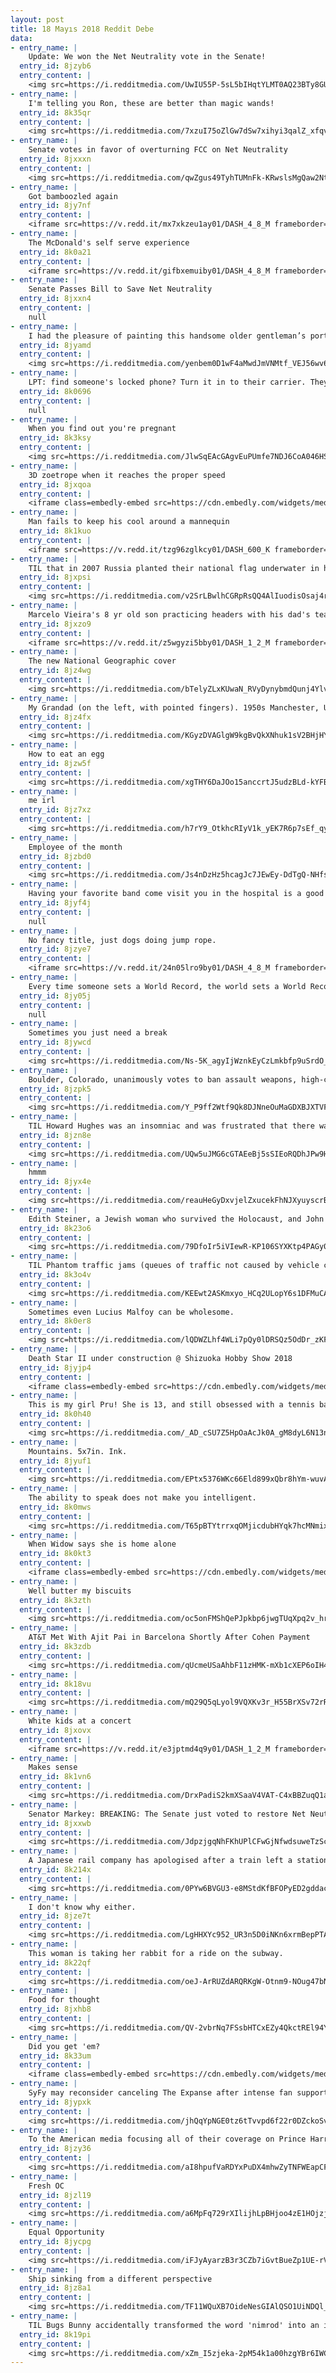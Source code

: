 ```yaml
---
layout: post
title: 18 Mayıs 2018 Reddit Debe
data:
- entry_name: |
    Update: We won the Net Neutrality vote in the Senate!
  entry_id: 8jzyb6
  entry_content: |
    <img src=https://i.redditmedia.com/UwIU55P-5sL5bIHqtYLMT0AQ23BTy8GUJMFfRk96w40.jpg?s=902c06629bef36e075be843de156c352 frameborder=0>
- entry_name: |
    I'm telling you Ron, these are better than magic wands!
  entry_id: 8k35qr
  entry_content: |
    <img src=https://i.redditmedia.com/7xzuI75oZlGw7dSw7xihyi3qalZ_xfqvAsqfumjhY0U.jpg?s=e6cf288b7d096e3b5ceceb96a8e0e546 frameborder=0>
- entry_name: |
    Senate votes in favor of overturning FCC on Net Neutrality
  entry_id: 8jxxxn
  entry_content: |
    <img src=https://i.redditmedia.com/qwZgus49TyhTUMnFk-KRwslsMgQaw2NtHGPiUEUAvDc.jpg?s=5b876917058e47fd30b0601ddd610008 frameborder=0>
- entry_name: |
    Got bamboozled again
  entry_id: 8jy7nf
  entry_content: |
    <iframe src=https://v.redd.it/mx7xkzeu1ay01/DASH_4_8_M frameborder=0></iframe>
- entry_name: |
    The McDonald's self serve experience
  entry_id: 8k0a21
  entry_content: |
    <iframe src=https://v.redd.it/gifbxemuiby01/DASH_4_8_M frameborder=0></iframe>
- entry_name: |
    Senate Passes Bill to Save Net Neutrality
  entry_id: 8jxxn4
  entry_content: |
    null
- entry_name: |
    I had the pleasure of painting this handsome older gentleman’s portrait. This is Bruno!
  entry_id: 8jyamd
  entry_content: |
    <img src=https://i.redditmedia.com/yenbem0D1wF4aMwdJmVNMtf_VEJ56wv6vbKpkUQHIOo.jpg?s=bc69b56717f71a951be38cb5d9143ba7 frameborder=0>
- entry_name: |
    LPT: find someone's locked phone? Turn it in to their carrier. They will locate the owner by serial number. This LPT makes you a bro and returns the phone the fastest way to its owner who really just wants the photos. (Talking to you who found my phone in White Mountains, California last weekend)
  entry_id: 8k0696
  entry_content: |
    null
- entry_name: |
    When you find out you're pregnant
  entry_id: 8k3ksy
  entry_content: |
    <img src=https://i.redditmedia.com/JlwSqEAcGAgvEuPUmfe7NDJ6CoA046HSgZKRQ_1ymMA.jpg?s=70873c21a0cbe9a7d0afbfef50461e3e frameborder=0>
- entry_name: |
    3D zoetrope when it reaches the proper speed
  entry_id: 8jxqoa
  entry_content: |
    <iframe class=embedly-embed src=https://cdn.embedly.com/widgets/media.html?src=https%3A%2F%2Fgfycat.com%2Fifr%2FMeagerWindingAnhinga&url=https%3A%2F%2Fgfycat.com%2FMeagerWindingAnhinga&image=https%3A%2F%2Fthumbs.gfycat.com%2FMeagerWindingAnhinga-size_restricted.gif&key=522baf40bd3911e08d854040d3dc5c07&type=text%2Fhtml&schema=gfycat width=600 height=338 scrolling=no frameborder=0 allowfullscreen></iframe>
- entry_name: |
    Man fails to keep his cool around a mannequin
  entry_id: 8k1kuo
  entry_content: |
    <iframe src=https://v.redd.it/tzg96zglkcy01/DASH_600_K frameborder=0></iframe>
- entry_name: |
    TIL that in 2007 Russia planted their national flag underwater in hopes of securing the arctic's potential natural resources. “This isn’t the 15th century,” one foreign minister said. “You can’t go around the world and just plant flags and say, ‘We’re claiming this territory.’
  entry_id: 8jxpsi
  entry_content: |
    <img src=https://i.redditmedia.com/v2SrLBwlhCGRpRsQQ4AlIuodisOsaj4rysK1xEtGbUU.jpg?s=1724863a043de77f28245d30225adf70 frameborder=0>
- entry_name: |
    Marcelo Vieira's 8 yr old son practicing headers with his dad's team, Real Madrid
  entry_id: 8jxzo9
  entry_content: |
    <iframe src=https://v.redd.it/z5wgyzi5bby01/DASH_1_2_M frameborder=0></iframe>
- entry_name: |
    The new National Geographic cover
  entry_id: 8jz4wg
  entry_content: |
    <img src=https://i.redditmedia.com/bTelyZLxKUwaN_RVyDynybmdQunj4YlvDzFW1x6ed48.jpg?s=15609919e810cd92ae0ab08fb5720e9b frameborder=0>
- entry_name: |
    My Grandad (on the left, with pointed fingers). 1950s Manchester, UK.
  entry_id: 8jz4fx
  entry_content: |
    <img src=https://i.redditmedia.com/KGyzDVAGlgW9kgBvQkXNhuk1sV2BHjHY-Fx0TCp9cy8.png?s=535f93c7102acba673d7544432a65b87 frameborder=0>
- entry_name: |
    How to eat an egg
  entry_id: 8jzw5f
  entry_content: |
    <img src=https://i.redditmedia.com/xgTHY6DaJOo15anccrtJ5udzBLd-kYFBTJaG9RLvx_Q.jpg?s=0f29dd6999f9b928fc34398b5256418e frameborder=0>
- entry_name: |
    me irl
  entry_id: 8jz7xz
  entry_content: |
    <img src=https://i.redditmedia.com/h7rY9_OtkhcRIyV1k_yEK7R6p7sEf_qyM8bcqM-2t4Y.png?s=8a38ff88bc5643d644c2d949ae3332b3 frameborder=0>
- entry_name: |
    Employee of the month
  entry_id: 8jzbd0
  entry_content: |
    <img src=https://i.redditmedia.com/Js4nDzHz5hcagJc7JEwEy-DdTgQ-NHfsepKQYcZPvQg.jpg?s=4deffebd46078b333acf886636222be5 frameborder=0>
- entry_name: |
    Having your favorite band come visit you in the hospital is a good sign that you're fucked.
  entry_id: 8jyf4j
  entry_content: |
    null
- entry_name: |
    No fancy title, just dogs doing jump rope.
  entry_id: 8jzye7
  entry_content: |
    <iframe src=https://v.redd.it/24n05lro9by01/DASH_4_8_M frameborder=0></iframe>
- entry_name: |
    Every time someone sets a World Record, the world sets a World Record for number of World Records recorded.
  entry_id: 8jy05j
  entry_content: |
    null
- entry_name: |
    Sometimes you just need a break
  entry_id: 8jywcd
  entry_content: |
    <img src=https://i.redditmedia.com/Ns-5K_agyIjWznkEyCzLmkbfp9uSrdO_lFjrQ20E13c.jpg?s=f24c76d241a143a7a6470c0c328aa0d0 frameborder=0>
- entry_name: |
    Boulder, Colorado, unanimously votes to ban assault weapons, high-capacity magazines
  entry_id: 8jzpk5
  entry_content: |
    <img src=https://i.redditmedia.com/Y_P9ff2Wtf9Qk8DJNneOuMaGDXBJXTVFVQLHV_dQ-Lg.jpg?s=5088f7c625bdf59fbe424625c6299a95 frameborder=0>
- entry_name: |
    TIL Howard Hughes was an insomniac and was frustrated that there was nothing good on TV late at night, so he bought a TV station and had it play his favorite movies 24/7.
  entry_id: 8jzn8e
  entry_content: |
    <img src=https://i.redditmedia.com/UQw5uJMG6cGTAEeBj5sSIEoRQDhJPw9Hz7fwofBDe98.jpg?s=faaa685459c86981334c966016b6f3b3 frameborder=0>
- entry_name: |
    hmmm
  entry_id: 8jyx4e
  entry_content: |
    <img src=https://i.redditmedia.com/reauHeGyDxvjelZxucekFhNJXyuyscrB_FIQNuBKYhI.jpg?s=92107a1b9d3fe429d1885d4842e2e2cb frameborder=0>
- entry_name: |
    Edith Steiner, a Jewish woman who survived the Holocaust, and John Mackay, the Scottish Soldier that saved her. They were married July 17th, 1946, and will be celebrating their 72nd wedding anniversary this year!
  entry_id: 8k23o6
  entry_content: |
    <img src=https://i.redditmedia.com/79DfoIr5iVIewR-KP106SYXKtp4PAGy0pzxq2pGQ-VI.jpg?s=be1c21bb271ff6fd45ec4411b08a587b frameborder=0>
- entry_name: |
    TIL Phantom traffic jams (queues of traffic not caused by vehicle collisions or roadworks) are the result of a single driver braking suddenly, causing each successive car to break to a greater degree, creating a wave of stopped or slowed traffic.
  entry_id: 8k3o4v
  entry_content: |
    <img src=https://i.redditmedia.com/KEEwt2ASKmxyo_HCq2ULopY6s1DFMuCA6lzOZUdhOjo.jpg?s=1b8947e404278ff6a483516bc9579d9d frameborder=0>
- entry_name: |
    Sometimes even Lucius Malfoy can be wholesome.
  entry_id: 8k0er8
  entry_content: |
    <img src=https://i.redditmedia.com/lQDWZLhf4WLi7pQy0lDRSQz5OdDr_zKFunqjKjKT2XQ.jpg?s=5279a8ab5847c307f95ba5600786890f frameborder=0>
- entry_name: |
    Death Star II under construction @ Shizuoka Hobby Show 2018
  entry_id: 8jyjp4
  entry_content: |
    <iframe class=embedly-embed src=https://cdn.embedly.com/widgets/media.html?src=https%3A%2F%2Fgfycat.com%2Fifr%2FDenseZigzagAchillestang&url=https%3A%2F%2Fgfycat.com%2FDenseZigzagAchillestang&image=https%3A%2F%2Fthumbs.gfycat.com%2FDenseZigzagAchillestang-size_restricted.gif&key=2aa3c4d5f3de4f5b9120b660ad850dc9&type=text%2Fhtml&schema=gfycat width=600 height=1067 scrolling=no frameborder=0 allowfullscreen></iframe>
- entry_name: |
    This is my girl Pru! She is 13, and still obsessed with a tennis ball.
  entry_id: 8k0h40
  entry_content: |
    <img src=https://i.redditmedia.com/_AD_cSU7Z5HpOaAcJk0A_gM8dyL6N13nj5dPzWy_ZK8.jpg?s=02b2ebd4d36d4059ea715a1cacfa4567 frameborder=0>
- entry_name: |
    Mountains. 5x7in. Ink.
  entry_id: 8jyuf1
  entry_content: |
    <img src=https://i.redditmedia.com/EPtx5376WKc66Eld899xQbr8hYm-wuvAhfTooZH2gzI.jpg?s=149959497c6fe0854697e2a7d1517993 frameborder=0>
- entry_name: |
    The ability to speak does not make you intelligent.
  entry_id: 8k0mws
  entry_content: |
    <img src=https://i.redditmedia.com/T65pBTYtrrxqOMjicdubHYqk7hcMNmixJocnoz5ft_g.jpg?s=761727ae95d70cfe1fb16403dc5d3cb0 frameborder=0>
- entry_name: |
    When Widow says she is home alone
  entry_id: 8k0kt3
  entry_content: |
    <iframe class=embedly-embed src=https://cdn.embedly.com/widgets/media.html?src=https%3A%2F%2Fgfycat.com%2Fifr%2FNextEnlightenedCockerspaniel&url=https%3A%2F%2Fgfycat.com%2FNextEnlightenedCockerspaniel&image=https%3A%2F%2Fthumbs.gfycat.com%2FNextEnlightenedCockerspaniel-size_restricted.gif&key=522baf40bd3911e08d854040d3dc5c07&type=text%2Fhtml&schema=gfycat width=600 height=338 scrolling=no frameborder=0 allowfullscreen></iframe>
- entry_name: |
    Well butter my biscuits
  entry_id: 8k3zth
  entry_content: |
    <img src=https://i.redditmedia.com/oc5onFMShQePJpkbp6jwgTUqXpq2v_hrI4AYfuf5Tvg.png?s=4f83a97ba30945e830d5116aa9f2af15 frameborder=0>
- entry_name: |
    AT&T Met With Ajit Pai in Barcelona Shortly After Cohen Payment
  entry_id: 8k3zdb
  entry_content: |
    <img src=https://i.redditmedia.com/qUcmeUSaAhbF11zHMK-mXb1cXEP6oIH40UXl113yukg.jpg?s=e45f0f0d497acfb84287358e1f26f197 frameborder=0>
- entry_name: |
  entry_id: 8k18vu
  entry_content: |
    <img src=https://i.redditmedia.com/mQ29Q5qLyol9VQXKv3r_H55BrXSv72rRojBAA0yaVR4.jpg?s=3bf2a2ea9a80d8b61f0122c8b783ce70 frameborder=0>
- entry_name: |
    White kids at a concert
  entry_id: 8jxovx
  entry_content: |
    <iframe src=https://v.redd.it/e3jptmd4q9y01/DASH_1_2_M frameborder=0></iframe>
- entry_name: |
    Makes sense
  entry_id: 8k1vn6
  entry_content: |
    <img src=https://i.redditmedia.com/DrxPadiS2kmXSaaV4VAT-C4xBBZuqQ1aSudxRLV7_-8.jpg?s=0917fa6d5abc4f07d58b388f70679092 frameborder=0>
- entry_name: |
    Senator Markey: BREAKING: The Senate just voted to restore Net Neutrality! We won. To all of those who kept fighting and didn’t get discouraged: you did this. You raised your voices and we heard you. Thank you. Now the fight continues. On to the House!
  entry_id: 8jxxwb
  entry_content: |
    <img src=https://i.redditmedia.com/JdpzjgqNhFKhUPlCFwGjNfwdsuweTzScarBKAP9QWKk.jpg?s=6d0241106811e3125b0b2559290e00b0 frameborder=0>
- entry_name: |
    A Japanese rail company has apologised after a train left a station 25 seconds early, the second such case in months.
  entry_id: 8k214x
  entry_content: |
    <img src=https://i.redditmedia.com/0PYw6BVGU3-e8MStdKfBFOPyED2gddac5-j5aAgdjF0.jpg?s=0e6039568f6ec717ea054bb0e40909dd frameborder=0>
- entry_name: |
    I don't know why either.
  entry_id: 8jze7t
  entry_content: |
    <img src=https://i.redditmedia.com/LgHHXYc952_UR3n5D0iNKn6xrmBepPTAayh6jxKJeVs.jpg?s=8824d55f21f1a310cb2f7e00e04a28dd frameborder=0>
- entry_name: |
    This woman is taking her rabbit for a ride on the subway.
  entry_id: 8k22qf
  entry_content: |
    <img src=https://i.redditmedia.com/oeJ-ArRUZdARQRKgW-Otnm9-NOug47bNL0EysgpyWqg.jpg?s=32a887a0a006f55e977dccf8b53722f8 frameborder=0>
- entry_name: |
    Food for thought
  entry_id: 8jxhb8
  entry_content: |
    <img src=https://i.redditmedia.com/QV-2vbrNq7FSsbHTCxEZy4QkctREl94YI894ywLVSpo.jpg?s=1aa6ac3f25eb079957844f96574e837c frameborder=0>
- entry_name: |
    Did you get 'em?
  entry_id: 8k33um
  entry_content: |
    <iframe class=embedly-embed src=https://cdn.embedly.com/widgets/media.html?src=https%3A%2F%2Fgfycat.com%2Fifr%2FDenseNegativeFanworms&url=https%3A%2F%2Fgfycat.com%2FDenseNegativeFanworms&image=https%3A%2F%2Fthumbs.gfycat.com%2FDenseNegativeFanworms-size_restricted.gif&key=522baf40bd3911e08d854040d3dc5c07&type=text%2Fhtml&schema=gfycat width=600 height=338 scrolling=no frameborder=0 allowfullscreen></iframe>
- entry_name: |
    SyFy may reconsider canceling The Expanse after intense fan support - if we can boost ratings starting TONIGHT, we may have a chance! Here's how to help.
  entry_id: 8jypxk
  entry_content: |
    <img src=https://i.redditmedia.com/jhQqYpNGE0tz6tTvvpd6f22r0DZckoSvh10j8v8xhfI.jpg?s=09a1e29b265f05f1d397026ae5af2bfc frameborder=0>
- entry_name: |
    To the American media focusing all of their coverage on Prince Harry and Meghan Markle's wedding
  entry_id: 8jzy36
  entry_content: |
    <img src=https://i.redditmedia.com/aI8hpufVaRDYxPuDX4mhwZyTNFWEapCFhtZIjsYNL30.jpg?s=31e7d83538bffbe11c04fb8975630b9f frameborder=0>
- entry_name: |
    Fresh OC
  entry_id: 8jzl19
  entry_content: |
    <img src=https://i.redditmedia.com/a6MpFq729rXIlijhLpBHjoo4zE1HOjzjyyW-pURhh50.jpg?s=d18d6d69f63f85e0eb41ff9a9e593d6f frameborder=0>
- entry_name: |
    Equal Opportunity
  entry_id: 8jycpg
  entry_content: |
    <img src=https://i.redditmedia.com/iFJyAyarzB3r3CZb7iGvtBueZp1UE-rVPFwtPVEufo4.jpg?s=359c58d008d046cb29f0dbe707176294 frameborder=0>
- entry_name: |
    Ship sinking from a different perspective
  entry_id: 8jz8a1
  entry_content: |
    <img src=https://i.redditmedia.com/TF11WQuXB7OideNesGIAlQSO1UiNDQl_iVK_CsBe6zs.jpg?s=c6703d6e31e1048ec08f7e32770cd7e7 frameborder=0>
- entry_name: |
    TIL Bugs Bunny accidentally transformed the word 'nimrod' into an insult because the audience failed to get a joke where he sarcastically compared Elmer Fudd to the Biblical figure Nimrod, a mighty hunter
  entry_id: 8k19pi
  entry_content: |
    <img src=https://i.redditmedia.com/xZm_I5zjeka-2pM54k1a00hzgYBr6IWCC78mPyomUn0.jpg?s=7dbb80148980043dde54becef8a5fe75 frameborder=0>
---
```

